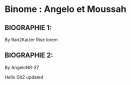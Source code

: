 # Binome : Angelo et  Moussah

## BIOGRAPHIE 1:
By Ran2Kaizer
Rise lorem 

## BIOGRAPHIE 2:

By AngeloNR-27

Hello Git2 updated
